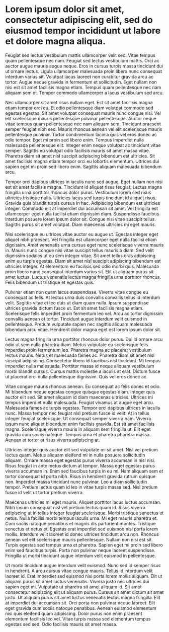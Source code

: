 # Lorem ipsum dolor sit amet, consectetur adipiscing elit, sed do eiusmod tempor incididunt ut labore et dolore magna aliqua.

Feugiat sed lectus 
vestibulum mattis ullamcorper velit sed. Vitae tempus quam pellentesque 
nec nam. Feugiat sed lectus vestibulum mattis. Orci ac auctor augue 
mauris augue neque. Eros in cursus turpis massa tincidunt dui ut ornare 
lectus. Ligula ullamcorper malesuada proin libero nunc consequat 
interdum varius sit. Volutpat lacus laoreet non curabitur gravida arcu 
ac tortor. Augue neque gravida in fermentum et sollicitudin. Eget nullam
 non nisi est sit amet facilisis magna etiam. Tempus quam pellentesque 
nec nam aliquam sem et. Tempor commodo ullamcorper a lacus vestibulum 
sed arcu.


Nec ullamcorper sit amet risus nullam eget. Est sit amet facilisis 
magna etiam tempor orci eu. Et odio pellentesque diam volutpat commodo 
sed egestas egestas. Sit amet volutpat consequat mauris nunc congue 
nisi. Vel elit scelerisque mauris pellentesque pulvinar pellentesque. 
Auctor neque vitae tempus quam pellentesque nec nam aliquam sem. 
Tincidunt praesent semper feugiat nibh sed. Mauris rhoncus aenean vel 
elit scelerisque mauris pellentesque pulvinar. Tortor condimentum 
lacinia quis vel eros donec ac odio tempor. Eget mi proin sed libero 
enim. Tempus imperdiet nulla malesuada pellentesque elit. Integer enim 
neque volutpat ac tincidunt vitae semper. Sagittis eu volutpat odio 
facilisis mauris sit amet massa vitae. Pharetra diam sit amet nisl 
suscipit adipiscing bibendum est ultricies. Sit amet facilisis magna 
etiam tempor orci eu lobortis elementum. Ultrices dui sapien eget mi 
proin sed libero enim. Sagittis aliquam malesuada bibendum arcu.


Tempor orci dapibus ultrices in iaculis nunc sed augue. Eget nullam 
non nisi est sit amet facilisis magna. Tincidunt id aliquet risus 
feugiat. Lectus magna fringilla urna porttitor rhoncus dolor purus. 
Vestibulum lorem sed risus ultricies tristique nulla. Ultricies lacus 
sed turpis tincidunt id aliquet risus. Gravida quis blandit turpis 
cursus in hac. Adipiscing bibendum est ultricies integer. Commodo elit 
at imperdiet dui accumsan sit amet. Vel fringilla est ullamcorper eget 
nulla facilisi etiam dignissim diam. Suspendisse faucibus interdum 
posuere lorem ipsum dolor sit. Congue nisi vitae suscipit tellus. 
Sagittis purus sit amet volutpat. Diam maecenas ultricies mi eget 
mauris.


Nisi scelerisque eu ultrices vitae auctor eu augue ut. Egestas 
integer eget aliquet nibh praesent. Vel fringilla est ullamcorper eget 
nulla facilisi etiam dignissim. Amet venenatis urna cursus eget nunc 
scelerisque viverra mauris in. Mauris nunc congue nisi vitae suscipit 
tellus mauris a diam. Sed velit dignissim sodales ut eu sem integer 
vitae. Sit amet tellus cras adipiscing enim eu turpis egestas. Diam sit 
amet nisl suscipit adipiscing bibendum est ultricies integer. At 
elementum eu facilisis sed odio morbi quis. Malesuada proin libero nunc 
consequat interdum varius sit. Elit ut aliquam purus sit amet luctus. 
Luctus venenatis lectus magna fringilla urna porttitor rhoncus. Felis 
bibendum ut tristique et egestas quis.


Pulvinar etiam non quam lacus suspendisse. Viverra vitae congue eu 
consequat ac felis. At lectus urna duis convallis convallis tellus id 
interdum velit. Sagittis vitae et leo duis ut diam quam nulla. Ipsum 
suspendisse ultrices gravida dictum fusce ut. Est sit amet facilisis 
magna etiam. Scelerisque felis imperdiet proin fermentum leo vel. Arcu 
ac tortor dignissim convallis aenean et tortor. Tincidunt augue interdum
 velit euismod in pellentesque. Pretium vulputate sapien nec sagittis 
aliquam malesuada bibendum arcu vitae. Hendrerit dolor magna eget est 
lorem ipsum dolor sit.


Lectus magna fringilla urna porttitor rhoncus dolor purus. Dui id 
ornare arcu odio ut sem nulla pharetra diam. Metus vulputate eu 
scelerisque felis imperdiet proin fermentum leo. Pharetra magna ac 
placerat vestibulum lectus mauris. Netus et malesuada fames ac. Pharetra
 diam sit amet nisl suscipit adipiscing. Consectetur libero id faucibus 
nisl tincidunt. Mi tempus imperdiet nulla malesuada. Porttitor massa id 
neque aliquam vestibulum morbi blandit cursus. Cursus mattis molestie a 
iaculis at erat. Dictum fusce ut placerat orci nulla pellentesque 
dignissim. Quis vel eros donec ac.


Vitae congue mauris rhoncus aenean. Eu consequat ac felis donec et 
odio. Mi bibendum neque egestas congue quisque egestas diam. Integer 
quis auctor elit sed. Sit amet aliquam id diam maecenas ultricies. 
Ultrices mi tempus imperdiet nulla malesuada. Feugiat vivamus at augue 
eget arcu. Malesuada fames ac turpis egestas. Tempor orci dapibus 
ultrices in iaculis nunc. Massa tempor nec feugiat nisl pretium fusce id
 velit. At in tellus integer feugiat scelerisque. Ut consequat semper 
viverra nam. Viverra ipsum nunc aliquet bibendum enim facilisis gravida.
 Est sit amet facilisis magna. Scelerisque viverra mauris in aliquam sem
 fringilla ut. Elit eget gravida cum sociis natoque. Tempus urna et 
pharetra pharetra massa. Aenean et tortor at risus viverra adipiscing 
at.


Ultricies integer quis auctor elit sed vulputate mi sit amet. Nisl 
vel pretium lectus quam. Metus aliquam eleifend mi in nulla posuere 
sollicitudin aliquam. Ornare massa eget egestas purus viverra accumsan 
in nisl nisi. Risus feugiat in ante metus dictum at tempor. Massa eget 
egestas purus viverra accumsan in. Enim sed faucibus turpis in eu mi. 
Nam aliquam sem et tortor consequat id porta nibh. Risus in hendrerit 
gravida rutrum quisque non. Imperdiet massa tincidunt nunc pulvinar. Leo
 a diam sollicitudin tempor. Pretium lectus quam id leo in vitae turpis 
massa sed. Nisl pretium fusce id velit ut tortor pretium viverra.


Maecenas ultricies mi eget mauris. Aliquet porttitor lacus luctus 
accumsan. Nibh ipsum consequat nisl vel pretium lectus quam id. Risus 
viverra adipiscing at in tellus integer feugiat scelerisque. Morbi 
tristique senectus et netus. Nulla facilisi morbi tempus iaculis urna. 
Mi eget mauris pharetra et. Cum sociis natoque penatibus et magnis dis 
parturient montes. Tristique senectus et netus et. Egestas erat 
imperdiet sed euismod nisi porta lorem mollis. Interdum velit laoreet id
 donec ultrices tincidunt arcu non. Rhoncus aenean vel elit scelerisque 
mauris pellentesque. Nullam non nisi est sit. Turpis egestas sed tempus 
urna et pharetra. Sapien eget mi proin sed libero enim sed faucibus 
turpis. Porta non pulvinar neque laoreet suspendisse. Fringilla ut morbi
 tincidunt augue interdum velit euismod in pellentesque.


Ut morbi tincidunt augue interdum velit euismod. Nunc sed id semper 
risus in hendrerit. A arcu cursus vitae congue mauris. Tellus id 
interdum velit laoreet id. Erat imperdiet sed euismod nisi porta lorem 
mollis aliquam. Elit ut aliquam purus sit amet luctus venenatis. Viverra
 justo nec ultrices dui sapien eget mi. Vulputate ut pharetra sit amet 
aliquam id. Sit amet consectetur adipiscing elit ut aliquam purus. 
Cursus sit amet dictum sit amet justo. Ut aliquam purus sit amet luctus 
venenatis lectus magna fringilla. Elit at imperdiet dui accumsan sit. 
Orci porta non pulvinar neque laoreet. Elit eget gravida cum sociis 
natoque penatibus. Aenean euismod elementum nisi quis eleifend quam 
adipiscing. Dolor purus non enim praesent elementum facilisis leo vel. 
Vitae turpis massa sed elementum tempus egestas sed sed. Odio facilisis 
mauris sit amet massa.

